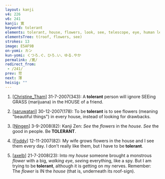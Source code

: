 ```yaml
---
layout: kanji
v4: 226
v6: 241
kanji: 寛
keyword: tolerant
elements: tolerant, house, flowers, look, see, telescope, eye, human legs
elementsTree: t(roof, flowers, see)
strokes: 13
image: E5AF9B
on-yomi: カン
kun-yomi: くつろ.ぐ、ひろ.い、ゆる.やか
permalink: /寛/
redirect_from:
 - /241/
prev: 苛
next: 薄
heisig: ""
---
```


1) [<a href="http://kanji.koohii.com/profile/Christine_Tham">Christine_Tham</a>] 31-7-2007(343): A<strong> tolerant</strong> person will ignore SEEing GRASS (marijuana) in the HOUSE of a friend.

2) [<a href="http://kanji.koohii.com/profile/saruwatari">saruwatari</a>] 30-12-2007(178): To be<strong> tolerant</strong> is to see flowers (meaning &quot;beautiful things&quot;) in every house, instead of looking for drawbacks.

3) [<a href="http://kanji.koohii.com/profile/Ningen">Ningen</a>] 3-9-2008(82): Kanji Zen: <em>See</em> the <em>flowers</em> in the <em>house</em>. <em>See</em> the good in people. Be<strong> TOLERANT</strong>.

4) [<a href="http://kanji.koohii.com/profile/Foddy">Foddy</a>] 12-11-2007(82): My wife grows flowers in the house and I see them every day. I don&#039;t really like them, but I have to be<strong> tolerant</strong>.

5) [<a href="http://kanji.koohii.com/profile/axelb">axelb</a>] 21-7-2008(23): Into my <em>house</em> someone brought a monstrous <em>flower</em> with a big, <em>walking eye</em>, <em>see</em>ing everything, like a spy. But I am trying to be<strong> tolerant</strong>, although it is getting on my nerves. Remember: The <em>flower</em> is IN the <em>house</em> (that is, underneath its roof-sign).

